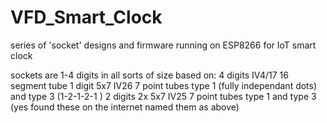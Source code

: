 # VFD_Smart_Clock
series of 'socket' designs and firmware running on ESP8266 for IoT smart clock

sockets are 1-4 digits in all sorts of size based on:
4 digits IV4/17 16 segment tube
1 digit 5x7 IV26 7 point tubes type 1 (fully independant dots) and type 3  (1-2-1-2-1 )
2 digits 2x 5x7 IV25 7 point tubes type 1 and type 3 (yes found these on the internet named them as above)


